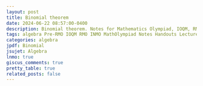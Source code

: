 ```yaml
---
layout: post
title: Binomial theorem
date: 2024-06-22 08:57:00-0400
description: Binomial theorem. Notes for Mathematics Olympiad, IOQM, RMO, INMO. Problem set, Solutions, Questions, Answers, Hints, Walkthroughs, Discussions.
tags: algebra Pre-RMO IOQM RMO INMO MathOlympiad Notes Handouts LectureNotes
categories: algebra
jpdf: Binomial
jsujet: Algebra
lnmo: true
giscus_comments: true
pretty_table: true
related_posts: false
---
```

